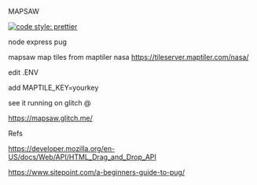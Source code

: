 MAPSAW

[![code style: prettier](https://img.shields.io/badge/code_style-prettier-ff69b4.svg?style=flat-square)](https://github.com/prettier/prettier)

node express pug

mapsaw map tiles from maptiler nasa https://tileserver.maptiler.com/nasa/

edit .ENV 

add MAPTILE_KEY=yourkey

see it running on glitch @

https://mapsaw.glitch.me/

Refs

https://developer.mozilla.org/en-US/docs/Web/API/HTML_Drag_and_Drop_API

https://www.sitepoint.com/a-beginners-guide-to-pug/
